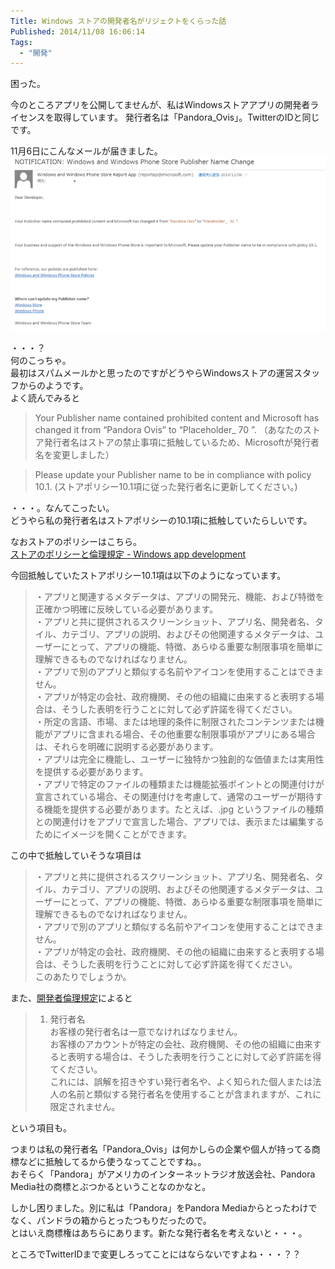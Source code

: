 ```yaml
---
Title: Windows ストアの開発者名がリジェクトをくらった話
Published: 2014/11/08 16:06:14
Tags:
  - "開発"
---
```

困った。


今のところアプリを公開してませんが、私はWindowsストアアプリの開発者ライセンスを取得しています。
発行者名は「Pandora_Ovis」。TwitterのIDと同じです。




11月6日にこんなメールが届きました。  
![](20141108154642.png) 

・・・？  
何のこっちゃ。  
最初はスパムメールかと思ったのですがどうやらWindowsストアの運営スタッフからのようです。  
よく読んでみると
> Your Publisher name contained prohibited content and Microsoft has changed it from “Pandora Ovis” to “Placeholder_ 70 ”.
> （あなたのストア発行者名はストアの禁止事項に抵触しているため、Microsoftが発行者名を変更しました）

> Please update your Publisher name to be in compliance with policy 10.1.
> (ストアポリシー10.1項に従った発行者名に更新してください。)


・・・。なんてこったい。  
どうやら私の発行者名はストアポリシーの10.1項に抵触していたらしいです。  

なおストアのポリシーはこちら。  
[ストアのポリシーと倫理規定 - Windows app development](http://msdn.microsoft.com/library/windows/apps/dn764939.aspx)

今回抵触していたストアポリシー10.1項は以下のようになっています。

> ・アプリと関連するメタデータは、アプリの開発元、機能、および特徴を正確かつ明確に反映している必要があります。  
> ・アプリと共に提供されるスクリーンショット、アプリ名、開発者名、タイル、カテゴリ、アプリの説明、およびその他関連するメタデータは、ユーザーにとって、アプリの機能、特徴、あらゆる重要な制限事項を簡単に理解できるものでなければなりません。  
> ・アプリで別のアプリと類似する名前やアイコンを使用することはできません。  
> ・アプリが特定の会社、政府機関、その他の組織に由来すると表明する場合は、そうした表明を行うことに対して必ず許諾を得てください。  
> ・所定の言語、市場、または地理的条件に制限されたコンテンツまたは機能がアプリに含まれる場合、その他重要な制限事項がアプリにある場合は、それらを明確に説明する必要があります。  
> ・アプリは完全に機能し、ユーザーに独特かつ独創的な価値または実用性を提供する必要があります。  
> ・アプリで特定のファイルの種類または機能拡張ポイントとの関連付けが宣言されている場合、その関連付けを考慮して、通常のユーザーが期待する機能を提供する必要があります。たとえば、.jpg というファイルの種類との関連付けをアプリで宣言した場合、アプリでは、表示または編集するためにイメージを開くことができます。

この中で抵触していそうな項目は
> ・アプリと共に提供されるスクリーンショット、アプリ名、開発者名、タイル、カテゴリ、アプリの説明、およびその他関連するメタデータは、ユーザーにとって、アプリの機能、特徴、あらゆる重要な制限事項を簡単に理解できるものでなければなりません。  
> ・アプリで別のアプリと類似する名前やアイコンを使用することはできません。  
> ・アプリが特定の会社、政府機関、その他の組織に由来すると表明する場合は、そうした表明を行うことに対して必ず許諾を得てください。  
このあたりでしょうか。  

また、[開発者倫理規定](http://msdn.microsoft.com/ja-JP/library/windows/apps/dn764941.aspx)によると
> 1. 発行者名  
> お客様の発行者名は一意でなければなりません。  
> お客様のアカウントが特定の会社、政府機関、その他の組織に由来すると表明する場合は、そうした表明を行うことに対して必ず許諾を得てください。  
> これには、誤解を招きやすい発行者名や、よく知られた個人または法人の名前と類似する発行者名を使用することが含まれますが、これに限定されません。  

という項目も。

つまりは私の発行者名「Pandora_Ovis」は何かしらの企業や個人が持ってる商標などに抵触してるから使うなってことですね。。  
おそらく「Pandora」がアメリカのインターネットラジオ放送会社、Pandora Media社の商標とぶつかるということなのかなと。  


しかし困りました。別に私は「Pandora」をPandora Mediaからとったわけでなく、パンドラの箱からとったつもりだったので。  
とはいえ商標権はあちらにあります。新たな発行者名を考えないと・・・。





ところでTwitterIDまで変更しろってことにはならないですよね・・・？？
